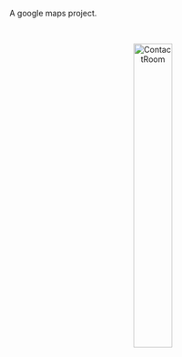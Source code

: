 A google maps project.

<br>

<p align="center">
  <img src="./app/src/main/res/drawable/googlemap.jpg" width="37%" alt="ContactRoom">
</p>